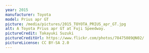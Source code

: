 ```yaml
---
year: 2015
manufacturer: Toyota
model: Prius apr GT
picture: /media/pictures/2015_TOYOTA_PRIUS_apr_GT.jpg
alt: A Toyota Prius apr GT at Fuji Speedway.
pictureCredit: Takayuki Suzuki
pictureCreditUrl: https://www.flickr.com/photos/78475089@N02/
pictureLicense: CC BY-SA 2.0
---
```

